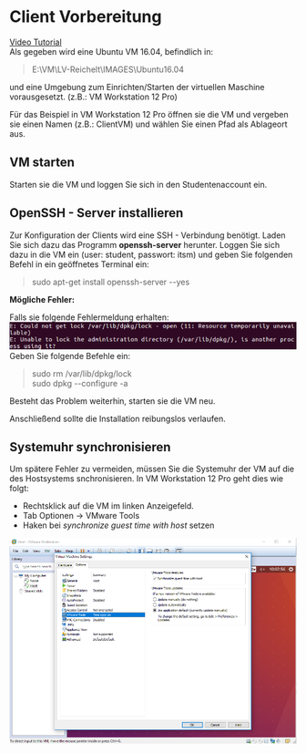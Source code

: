 # Client Vorbereitung
[Video Tutorial](https://www.youtube.com/watch?v=e5ms8EQ89VU)  
Als gegeben wird eine Ubuntu VM 16.04, befindlich in: 

> E:\VM\LV-Reichelt\IMAGES\Ubuntu16.04

und eine Umgebung zum Einrichten/Starten der virtuellen Maschine vorausgesetzt.
(z.B.: VM Workstation 12 Pro)

Für das Beispiel in VM Workstation 12 Pro öffnen sie die VM und vergeben sie einen Namen (z.B.: ClientVM) und wählen Sie einen Pfad als Ablageort aus.

## VM starten
Starten sie die VM und loggen Sie sich in den Studentenaccount ein.
  
## OpenSSH - Server installieren

Zur Konfiguration der Clients wird eine SSH - Verbindung benötigt. Laden Sie sich dazu das Programm **openssh-server** herunter.
Loggen Sie sich dazu in die VM ein (user: student, passwort: itsm) und geben Sie folgenden Befehl in ein geöffnetes Terminal ein: 

> sudo apt-get install openssh-server --yes

**Mögliche Fehler:**

Falls sie folgende Fehlermeldung erhalten: 
![DPKG Lock](../img/dpkg_lock.png)
Geben Sie folgende Befehle ein:
> sudo rm /var/lib/dpkg/lock  
> sudo dpkg --configure -a

Besteht das Problem weiterhin, starten sie die VM neu.

Anschließend sollte die Installation reibungslos verlaufen.

## Systemuhr synchronisieren

Um spätere Fehler zu vermeiden, müssen Sie die Systemuhr der VM auf die des Hostsystems snchronisieren. In VM Workstation 12 Pro geht dies wie folgt:

* Rechtsklick auf die VM im linken Anzeigefeld.  
* Tab Optionen -> VMware Tools
* Haken bei *synchronize guest time with host* setzen  

![](../img/systemclock.png)  





